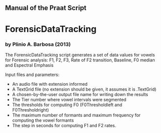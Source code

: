 ## Manual of the Praat Script
# ForensicDataTracking
### by Plinio A. Barbosa (2013)

The ForensicDataTracking script generates a set of data values for vowels for Forensic analysis:
F1, F2, F3, Rate of F2 transition, Baseline, F0 median and Espectral Emphasis

Input files and parameters:
* An audio file with extension informed
* A TextGrid file (no extension should be given, it assumes it is .TextGrid)
* A chosen-by-the-user output file name for writing down the results
* The Tier number where vowel intervals were segmented
* The thresholds for computing F0 (F0Thresholdleft and F0Thresholdright) 
* The maximum number of formants and maximum frequency for computing the vowel formants
* The step in seconds for computing F1 and F2 rates.
